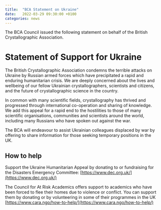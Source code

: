 ```yaml
---
title:  "BCA Statement on Ukraine"
date:   2022-03-29 09:30:00 +0100
categories: news
---
```


The BCA Council issued the following statement on behalf of the British Crystallographic Association.

# Statement of Support for Ukraine

The British Crystallographic Association condemns the terrible attacks on Ukraine by Russian armed forces which have precipitated a rapid and enduring humanitarian crisis. We are deeply concerned about the lives and wellbeing of our fellow Ukrainian crystallographers, scientists and citizens, and the future of crystallographic science in the country.

In common with many scientific fields, crystallography has thrived and progressed through international co-operation and sharing of knowledge. We add this appeal for a rapid end to the hostilities to those of many scientific organisations, communities and scientists around the world, including many Russians who have spoken out against the war.

The BCA will endeavour to assist Ukrainian colleagues displaced by war by offering to share information for those seeking temporary positions in the UK.

## How to help

Support the Ukraine Humanitarian Appeal by donating to or fundraising for the Disasters Emergency Committee: [https://www.dec.org.uk/](https://www.dec.org.uk/)

The Council for At Risk Academics offers support to academics who have been forced to flee their homes due to violence or conflict. You can support them by donating or by volunteering in some of their programmes in the UK [https://www.cara.ngo/how-to-help/](https://www.cara.ngo/how-to-help/)

